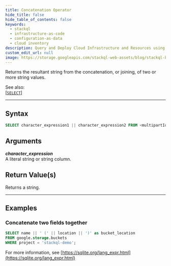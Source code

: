 ```yaml
---
title: Concatenation Operator
hide_title: false
hide_table_of_contents: false
keywords:
  - stackql
  - infrastructure-as-code
  - configuration-as-data
  - cloud inventory
description: Query and Deploy Cloud Infrastructure and Resources using SQL
custom_edit_url: null
image: https://storage.googleapis.com/stackql-web-assets/blog/stackql-blog-post-featured-image.png
---
```

Returns the resultant string from the concatenation, or joining, of two or more string values.  

See also:  
[[` SELECT `]](/docs/language-spec/select) 

* * * 

## Syntax

```sql
SELECT character_expression1 || character_expression2 FROM <multipartIdentifier>;
```

## Arguments

__*character_expression*__  
A literal string or string column.

## Return Value(s)

Returns a string.

* * *

## Examples

### Concatenate two fields together

```sql
SELECT name || ' (' || location || ')' as bucket_location
FROM google.storage.buckets 
WHERE project = 'stackql-demo';
```

For more information, see [https://sqlite.org/lang_expr.html](https://sqlite.org/lang_expr.html)